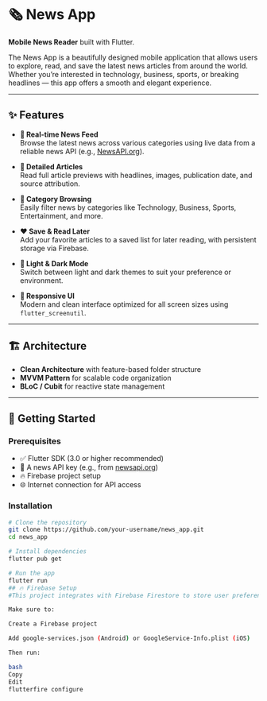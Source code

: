 # 🗞️ News App

**Mobile News Reader** built with Flutter.

The News App is a beautifully designed mobile application that allows users to explore, read, and save the latest news articles from around the world. Whether you’re interested in technology, business, sports, or breaking headlines — this app offers a smooth and elegant experience.

---

## ✨ Features

- **📰 Real-time News Feed**  
  Browse the latest news across various categories using live data from a reliable news API (e.g., [NewsAPI.org](https://newsapi.org)).

- **📄 Detailed Articles**  
  Read full article previews with headlines, images, publication date, and source attribution.

- **📂 Category Browsing**  
  Easily filter news by categories like Technology, Business, Sports, Entertainment, and more.

- **❤️ Save & Read Later**  
  Add your favorite articles to a saved list for later reading, with persistent storage via Firebase.

- **🌙 Light & Dark Mode**  
  Switch between light and dark themes to suit your preference or environment.

- **📱 Responsive UI**  
  Modern and clean interface optimized for all screen sizes using `flutter_screenutil`.

---

## 🏗 Architecture

- **Clean Architecture** with feature-based folder structure  
- **MVVM Pattern** for scalable code organization  
- **BLoC / Cubit** for reactive state management

---

## 🚀 Getting Started

### Prerequisites

- ✅ Flutter SDK (3.0 or higher recommended)  
- 🔑 A news API key (e.g., from [newsapi.org](https://newsapi.org))  
- 🔥 Firebase project setup  
- 🌐 Internet connection for API access

### Installation

```bash
# Clone the repository
git clone https://github.com/your-username/news_app.git
cd news_app

# Install dependencies
flutter pub get

# Run the app
flutter run
## 🔥 Firebase Setup
#This project integrates with Firebase Firestore to store user preferences and favorite articles.

Make sure to:

Create a Firebase project

Add google-services.json (Android) or GoogleService-Info.plist (iOS)

Then run:

bash
Copy
Edit
flutterfire configure
